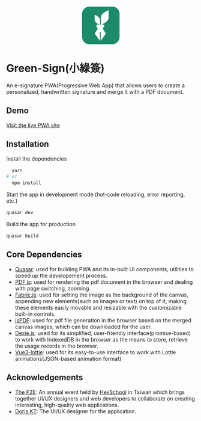 <p align="center"><img src="./public/app_icon.png" width="100"/></p>

# Green-Sign(小綠簽)

An e-signature PWA(Progressive Web App) that allows users to create a personalized, handwritten signature and merge it with a PDF document.

## Demo

[Visit the live PWA site](https://johncena-huang.github.io/green-sign/)

## Installation

Install the dependencies

```bash
  yarn
# or
  npm install
```

Start the app in development mode (hot-code reloading, error reporting, etc.)

```bash
quasar dev
```

Build the app for production

```bash
quasar build
```

## Core Dependencies

- [Quasar](https://quasar.dev/): used for building PWA and its in-built UI components, utilities to speed up the developement process.
- [PDF.js](https://mozilla.github.io/pdf.js/): used for rendering the pdf document in the browser and dealing with page switching, zooming.
- [Fabric.js](http://fabricjs.com/): used for setting the image as the background of the canvas, appending new elements(such as images or text) on top of it, making these elements easily movable and resizable with the customizable built-in controls.
- [jsPDF](https://github.com/parallax/jsPDF): used for pdf file generation in the browser based on the merged canvas images, which can be downloaded for the user.
- [Dexie.js](https://dexie.org/): used for its simplified, user-friendly interface(promise-based) to work with IndexedDB in the browser as the means to store, retrieve the usage records in the browser.
- [Vue3-lottie](https://github.com/megasanjay/vue3-lottie): used for its easy-to-use interface to work with Lottie animations(JSON-based animation format)

## Acknowledgements

- [The F2E](https://awesomeopensource.com/project/elangosundar/awesome-README-templates): An annual event held by [HexSchool](https://www.hexschool.com/) in Taiwan which brings together UI/UX designers and web developers to collaborate on creating interesting, high-quality web applications.
- [Doris KT](https://www.figma.com/file/6ZjDFQSrwRy6OUAXDmJNhz/%E5%B0%8F%E7%B6%A0%E7%B0%BD?node-id=0%3A1&t=lVWygfSndZULzFO9-0): The UI/UX designer for the application.
